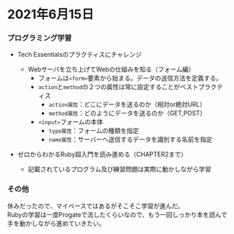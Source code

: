 # 2021年6月15日
### プログラミング学習
* Tech Essentialsのプラクティスにチャレンジ
    * Webサーバを立ち上げてWebの仕組みを知る（フォーム編）
        * フォームは`<form>`要素から始まる。データの送信方法を定義する。
        * `action`と`method`の２つの属性は常に設定することがベストプラクティス
            * `action属性`：どこにデータを送るのか（相対or絶対URL）
            * `method属性`：どのようにデータを送るのか（GET,POST）
        * `<input>`フォームの本体
            * `type属性`：フォームの種類を指定
            * `name属性`：サーバーへ送信するデータを識別する名前を指定

* ゼロからわかるRuby超入門を読み進める（CHAPTER2まで）
    * 記載されているプログラム及び練習問題は実際に動かしながら学習
### その他
休みだったので、マイペースではあるがそこそこ学習が進んだ。  
Rubyの学習は一度Progateで流したくらいなので、もう一回しっかり本を読んで手を動かしながら進めていきたい。  
